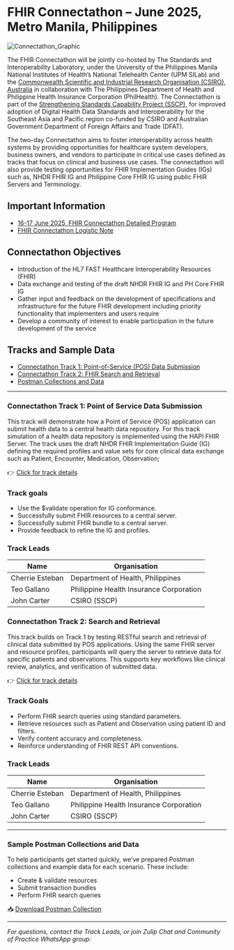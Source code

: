 # FHIR Connectathon – June 2025, Metro Manila, Philippines

![Connectathon_Graphic](https://github.com/user-attachments/assets/1d6afce8-7200-45c0-a7ac-02913a0e1ba0)

The FHIR Connectathon will be jointly co-hosted by The Standards and Interoperability Laboratory, under the University of the Philippines Manila National Institutes of Health’s National Telehealth Center (UPM SILab) and the [Commonwealth Scientific and Industrial Research Organisation (CSIRO), Australia](https://www.csiro.au/) in collaboration with The Philippines Department of Health and Philippine Health Insurance Corporation (PhilHealth). The Connectathon is part of the [Strengthening Standards Capability Project (SSCP)](https://sscp.health), for improved adoption of Digital Health Data Standards and Interoperability for the Southeast Asia and Pacific region co-funded by CSIRO and Australian Government Department of Foreign Affairs and Trade (DFAT).

The two-day Connectathon aims to foster interoperability across health systems by providing opportunities for healthcare system developers, business owners, and vendors to participate in critical use cases defined as tracks that focus on clinical and business use cases. The connectathon will also provide testing opportunities for FHIR Implementation Guides (IGs) such as, NHDR FHIR IG and Philippine Core FHIR IG using public FHIR Servers and Terminology. 

## Important Information

- [16-17 June 2025, FHIR Connectathon Detailed Program](https://docs.google.com/document/d/1bhlvm3iZteKqJ0CvxhbOCvpamIPmssQcDVH_7WNZXGs/)
- [FHIR Connectathon Logistic Note](https://docs.google.com/document/d/1gNo9n3zDkkLkM0lH3047BaK2q3t-Y2gyvlYvQ1_5fnw)

## Connectathon Objectives 

* Introduction of the HL7 FAST Healthcare Interoperability Resources (FHIR) 
* Data exchange and testing of the draft NHDR FHIR IG and PH Core FHIR IG 
* Gather input and feedback on the development of specifications and infrastructure for the future FHIR development including priority functionality that implementers and users require
* Develop a community of interest to enable participation in the future development of the service
  

## Tracks and Sample Data

- [Connectathon Track 1: Point-of-Service (POS) Data Submission](#connectathon-track-1-pos-data-submission)
- [Connectathon Track 2: FHIR Search and Retrieval](#connectathon-track-2-fhir-search-and-retrieval)
- [Postman Collections and Data](#sample-postman-collections-and-data)

---

### Connectathon Track 1: Point of Service Data Submission

This track will demonstrate how a Point of Service (POS) application can submit health data to a central health data repository. For this track simulation of a health data repository is implemented using the HAPI FHIR Server. The track uses the draft NHDR FHIR Implementation Guide (IG) defining the required profiles and value sets for core clinical data exchange such as Patient, Encounter, Medication, Observation; <!-- please review and add resources which are ready to use --> 

👉 [Click for track details](./track-1/) 

### Track goals

- Use the $validate operation for IG conformance.
- Successfully submit FHIR resources to a central server.
- Successfully submit FHIR bundle to a central server.
- Provide feedback to refine the IG and profiles.

### Track Leads

| Name  | Organisation    | 
|-----------------|-----------------|
| Cherrie Esteban      | Department of Health, Philippines |
| Teo Gallano      | Philippine Health Insurance Corporation |
| John Carter      | CSIRO (SSCP) |



### Connectathon Track 2: Search and Retrieval

This track builds on Track 1 by testing RESTful search and retrieval of clinical data submitted by POS applications. Using the same FHIR server and resource profiles, participants will query the server to retrieve data for specific patients and observations. This supports key workflows like clinical review, analytics, and verification of submitted data.

👉 [Click for track details](./track-2/) 

### Track Goals

- Perform FHIR search queries using standard parameters.
- Retrieve resources such as Patient and Observation using patient ID and filters.
- Verify content accuracy and completeness.
- Reinforce understanding of FHIR REST API conventions.

### Track Leads

| Name  | Organisation    | 
|-----------------|-----------------|
| Cherrie Esteban      | Department of Health, Philippines |
| Teo Gallano      | Philippine Health Insurance Corporation |
| John Carter      | CSIRO (SSCP) |

---

### Sample Postman Collections and Data

To help participants get started quickly, we’ve prepared Postman collections and example data for each scenario. These include:

- Create & validate resources
- Submit transaction bundles
- Perform FHIR search queries

📥 [Download Postman Collection](./sample-data/fhir_resources_collection.json)

---

_For questions, contact the Track Leads, or join Zulip Chat and Community of Practice WhatsApp group:_ <!-- add details -->
